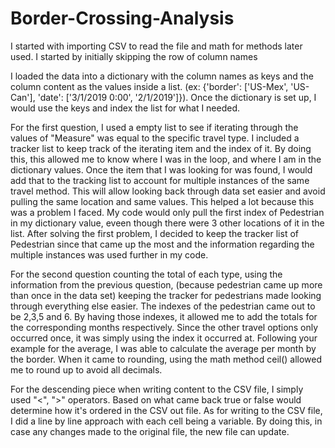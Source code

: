 # Border-Crossing-Analysis

I started with importing CSV to read the file and math for methods later used. I started by initially skipping the row of column names

I loaded the data into a dictionary with the column names as keys and the column content as the values inside a list. (ex: {'border': ['US-Mex', 'US-Can'], 'date': ['3/1/2019 0:00', '2/1/2019']}). Once the dictionary is set up, I would use the keys and index the list for what I needed.

For the first question, I used a empty list to see if iterating through the values of "Measure" was equal to the specific travel type. I included a tracker list to keep track of the iterating item and the index of it. By doing this, this allowed me to know where I was in the loop, and where I am in the dictionary values. Once the item that I was looking for was found, I would add that to the tracking list to account for multiple instances of the same travel method. This will allow looking back through data set easier and avoid pulling the same location and same values. This helped a lot because this was a problem I faced. My code would only pull the first index of Pedestrian in my dictionary value, eveen though there were 3 other locations of it in the list. After solving the first problem, I decided to keep the tracker list of Pedestrian since that came up the most and the information regarding the multiple instances was used further in my code.

For the second question counting the total of each type, using the information from the previous question, (because pedestrian came up more than once in the data set) keeping the tracker for pedestrians made looking through everything else easier. The indexes of the pedestrian came out to be 2,3,5 and 6. By having those indexes, it allowed me to add the totals for the corresponding months respectively. Since the other travel options only occurred once, it was simply using the index it occurred at. Following your example for the average, I was able to calculate the average per month by the border. When it came to rounding, using the math method ceil() allowed me to round up to avoid all decimals.

For the descending piece when writing content to the CSV file, I simply used "<", ">" operators. Based on what came back true or false would determine how it's ordered in the CSV out file. As for writing to the CSV file, I did a line by line approach with each cell being a variable. By doing this, in case any changes made to the original file, the new file can update.
